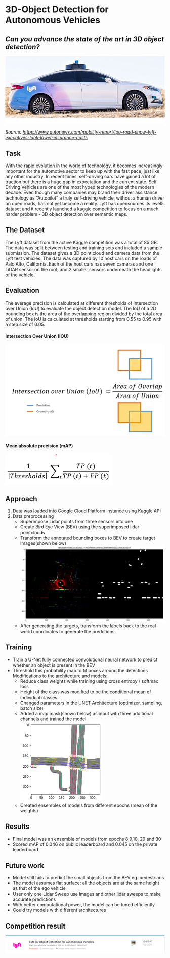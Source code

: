 # 3D-Object Detection for Autonomous Vehicles 
## *Can you advance the state of the art in 3D object detection?*
![Image description](lyft.jpeg) <br />

*Source: https://www.autonews.com/mobility-report/ipo-road-show-lyft-executives-look-lower-insurance-costs*

## Task 
With the rapid evolution in the world of technology, it becomes increasingly important for the automotive sector to keep up with the fast pace, just like any other industry. In recent times, self-driving cars have gained a lot of traction but there is a huge gap in expectation and the current state. Self Driving Vehicles are one of the most hyped technologies of the modern decade. Even though many companies may brand their driver assistance technology as “Autopilot” a truly self-driving vehicle, without a human driver on open roads, has not yet become a reality. Lyft has opensources its level5 dataset and it recently launched a kaggle competition to focus on a much harder problem - 3D object detection over semantic maps. 

## The Dataset
The Lyft dataset from the active Kaggle competition was a total of 85 GB. The data was split between testing and training sets and included a sample submission. The dataset gives a 3D point cloud and camera data from the Lyft test vehicles. The data was captured by 10 host cars on the roads of Palo Alto, California. Each of the host cars has seven cameras and one LiDAR sensor on the roof, and 2 smaller sensors underneath the headlights of the vehicle.

## Evaluation

The average precision is calculated at different thresholds of Intersection over Union (IoU) to evaluate the object detection model. The IoU of a 2D bounding box is the area of the overlapping region divided by the total area of union. The IoU is calculated at thresholds starting from 0.55 to 0.95 with a step size of 0.05.

#### Intersection Over Union (IOU) 

![Image description](iou.png) <br />

#### Mean absolute precision (mAP) 

   ![Image description](map.png) <br />


## Approach

1) Data was loaded into Google Cloud Platform instance using Kaggle API
2) Data preprocessing
   - Superimpose Lidar points from three sensors into one
   - Create Bird Eye View (BEV) using the superimposed lidar pointclouds 
   - Transform the annotated bounding boxes to BEV to create target images(shown below)
    ![Image description](preprocessing_2.png) <br />
   - After generating the targets, transform the labels back to the real world coordinates to generate the predctions 

## Training

- Train a U-Net fully connected convolutional neural network to predict whether an object is present in the BEV 
- Threshold this probability map to fit boxes around the detections 
Modifications to the architecture and models: 
   - Reduce class weights while training using cross entropy / softmax loss
   - Height of the class was modified to be the conditional mean of individual classes
   - Changed parameters in the UNET Architecture (optimizer, sampling, batch size)
   - Added a map mask(shown below) as input with three additional channels and trained the model  
   ![Image description](map_mask.png) <br />
   - Created ensembles of models from different epochs (mean of the weights) 

## Results 

- Final model was an ensemble of models from epochs 8,9,10, 29 and 30
- Scored mAP of 0.046 on public leaderboard and 0.045 on the private leaderboard

## Future work 

- Model still fails to predict the small objects from the BEV eg. pedestrians
- The model assumes flat surface: all the objects are at the same height as that of the ego vehicle
- User only one Lidar Sweep use images and other lidar sweeps to make accurate predictions
- With better computational power, the model can be tuned efficiently
- Could try models with different architectures

## Competition result 
![Image description](kaggle_leaderboard.png) <br />
